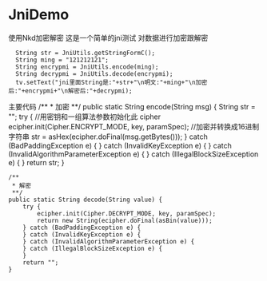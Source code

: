 # JniDemo
使用Nkd加密解密
这是一个简单的jni测试
对数据进行加密跟解密

      String str = JniUtils.getStringFormC();
      String ming = "121212121";
      String encrypmi = JniUtils.encode(ming);
      String decrypmi = JniUtils.decode(encrypmi);
      tv.setText("jni里面String是:"+str+"\n明文:"+ming+"\n加密后:"+encrypmi+"\n解密后:"+decrypmi);
 
主要代码
    /**
     * 加密
     **/
    public static String encode(String msg) {
        String str = "";
        try {
            //用密钥和一组算法参数初始化此 cipher
            ecipher.init(Cipher.ENCRYPT_MODE, key, paramSpec);
            //加密并转换成16进制字符串
            str = asHex(ecipher.doFinal(msg.getBytes()));
        } catch (BadPaddingException e) {
        } catch (InvalidKeyException e) {
        } catch (InvalidAlgorithmParameterException e) {
        } catch (IllegalBlockSizeException e) {
        }
        return str;
    }
    
    /**
     * 解密
     **/
    public static String decode(String value) {
        try {
            ecipher.init(Cipher.DECRYPT_MODE, key, paramSpec);
            return new String(ecipher.doFinal(asBin(value)));
        } catch (BadPaddingException e) {
        } catch (InvalidKeyException e) {
        } catch (InvalidAlgorithmParameterException e) {
        } catch (IllegalBlockSizeException e) {
        }
        return "";
    }

